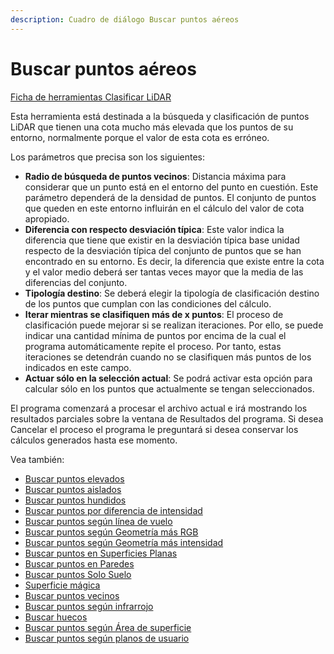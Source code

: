```yaml
---
description: Cuadro de diálogo Buscar puntos aéreos
---
```


# Buscar puntos aéreos

[Ficha de herramientas Clasificar LiDAR](../../fichas-de-herramientas/untitled-245.md)

Esta herramienta está destinada a la búsqueda y clasificación de puntos LiDAR que tienen una cota mucho más elevada que los puntos de su entorno, normalmente porque el valor de esta cota es erróneo.

Los parámetros que precisa son los siguientes:

* **Radio de búsqueda de puntos vecinos**: Distancia máxima para considerar que un punto está en el entorno del punto en cuestión. Este parámetro dependerá de la densidad de puntos. El conjunto de puntos que queden en este entorno influirán en el cálculo del valor de cota apropiado.
* **Diferencia con respecto desviación típica**: Este valor indica la diferencia que tiene que existir en la desviación típica base unidad respecto de la desviación típica del conjunto de puntos que se han encontrado en su entorno. Es decir, la diferencia que existe entre la cota y el valor medio deberá ser tantas veces mayor que la media de las diferencias del conjunto.
* **Tipología destino**: Se deberá elegir la tipología de clasificación destino de los puntos que cumplan con las condiciones del cálculo.
* **Iterar mientras se clasifiquen más de x puntos**: El proceso de clasificación puede mejorar si se realizan iteraciones. Por ello, se puede indicar una cantidad mínima de puntos por encima de la cual el programa automáticamente repite el proceso. Por tanto, estas iteraciones se detendrán cuando no se clasifiquen más puntos de los indicados en este campo.
* **Actuar sólo en la selección actual**: Se podrá activar esta opción para calcular sólo en los puntos que actualmente se tengan seleccionados.

El programa comenzará a procesar el archivo actual e irá mostrando los resultados parciales sobre la ventana de Resultados del programa. Si desea Cancelar el proceso el programa le preguntará si desea conservar los cálculos generados hasta ese momento.

Vea también:

* [Buscar puntos elevados](untitled-41.md)
* [Buscar puntos aislados](untitled-39.md)
* [Buscar puntos hundidos](untitled-44.md)
* [Buscar puntos por diferencia de intensidad](untitled-40.md)
* [Buscar puntos según línea de vuelo](untitled-49.md)
* [Buscar puntos según Geometría más RGB](untitled-47.md)
* [Buscar puntos según Geometría más intensidad](untitled-46.md)
* [Buscar puntos en Superficies Planas](untitled-43.md)
* [Buscar puntos en Paredes](untitled-42.md)
* [Buscar puntos Solo Suelo](untitled-198.md)
* [Superficie mágica](untitled-201/)
* [Buscar puntos vecinos](untitled-51.md)
* [Buscar puntos según infrarrojo](untitled-48.md)
* [Buscar huecos](untitled-34.md)
* [Buscar puntos según Área de superficie](untitled-45.md)
* [Buscar puntos según planos de usuario](untitled-50.md) 

